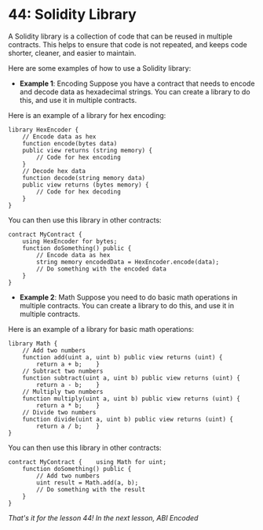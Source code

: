 # 44: Solidity Library

A Solidity library is a collection of code that can be reused in multiple contracts. This helps to ensure that code is not repeated, and keeps code shorter, cleaner, and easier to maintain.

Here are some examples of how to use a Solidity library:

* **Example 1**: Encoding Suppose you have a contract that needs to encode and decode data as hexadecimal strings. You can create a library to do this, and use it in multiple contracts.

Here is an example of a library for hex encoding:

```solidity
library HexEncoder {    
    // Encode data as hex    
    function encode(bytes data) 
    public view returns (string memory) {        
        // Code for hex encoding    
    } 
    // Decode hex data    
    function decode(string memory data) 
    public view returns (bytes memory) {        
        // Code for hex decoding    
    }
}
```

You can then use this library in other contracts:

```solidity
contract MyContract {    
    using HexEncoder for bytes; 
    function doSomething() public {        
        // Encode data as hex        
        string memory encodedData = HexEncoder.encode(data); 
        // Do something with the encoded data    
    }
}
```

* **Example 2**: Math Suppose you need to do basic math operations in multiple contracts. You can create a library to do this, and use it in multiple contracts.

Here is an example of a library for basic math operations:

```solidity
library Math {    
    // Add two numbers    
    function add(uint a, uint b) public view returns (uint) {    
        return a + b;    } 
    // Subtract two numbers    
    function subtract(uint a, uint b) public view returns (uint) {    
        return a - b;    } 
    // Multiply two numbers    
    function multiply(uint a, uint b) public view returns (uint) {    
        return a * b;    } 
    // Divide two numbers    
    function divide(uint a, uint b) public view returns (uint) {    
        return a / b;    }
}
```

You can then use this library in other contracts:

```solidity
contract MyContract {    using Math for uint; 
    function doSomething() public {        
        // Add two numbers        
        uint result = Math.add(a, b); 
        // Do something with the result    
    }
}
```

_That's it for the lesson 44! In the next lesson, ABI Encoded_
